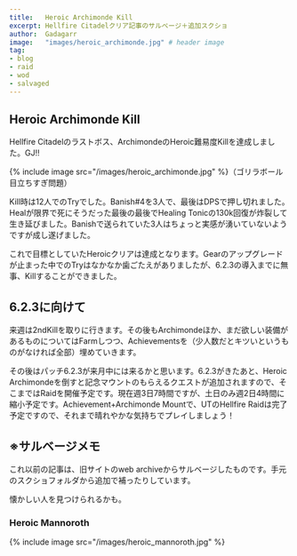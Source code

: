 ```yaml
---
title:   Heroic Archimonde Kill
excerpt: Hellfire Citadelクリア記事のサルベージ＋追加スクショ
author:  Gadagarr
image:   "images/heroic_archimonde.jpg" # header image
tag:
- blog
- raid
- wod
- salvaged
---
```


## Heroic Archimonde Kill

Hellfire Citadelのラストボス、ArchimondeのHeroic難易度Killを達成しました。GJ!!

{% include image src="/images/heroic_archimonde.jpg" %}（ゴリラボール目立ちすぎ問題）

Kill時は12人でのTryでした。Banish#4を3人で、最後はDPSで押し切れました。Healが限界で死にそうだった最後の最後でHealing Tonicの130k回復が炸裂して生き延びました。Banishで送られていた3人はちょっと実感が湧いていないようですが成し遂げました。

これで目標としていたHeroicクリアは達成となります。Gearのアップグレードが止まった中でのTryはなかなか歯ごたえがありましたが、6.2.3の導入までに無事、Killすることができました。

## 6.2.3に向けて

来週は2ndKillを取りに行きます。その後もArchimondeほか、まだ欲しい装備があるものについてはFarmしつつ、Achievementsを（少人数だとキツいというものがなければ全部）埋めていきます。

その後はパッチ6.2.3が来月中には来るかと思います。6.2.3がきたあと、Heroic Archimondeを倒すと記念マウントのもらえるクエストが追加されますので、そこまではRaidを開催予定です。現在週3日7時間ですが、土日のみ週2日4時間に縮小予定です。Achievement+Archimonde Mountで、UTのHellfire Raidは完了予定ですので、それまで晴れやかな気持ちでプレイしましょう！

## ※サルベージメモ

これ以前の記事は、旧サイトのweb archiveからサルベージしたものです。手元のスクショフォルダから追加で補ったりしています。

懐かしい人を見つけられるかも。

### Heroic Mannoroth

{% include image src="/images/heroic_mannoroth.jpg" %}

